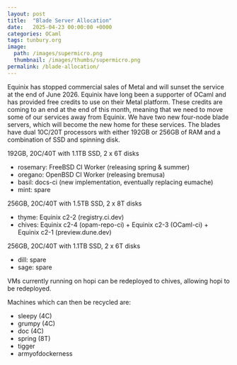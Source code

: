 ```yaml
---
layout: post
title:  "Blade Server Allocation"
date:   2025-04-23 00:00:00 +0000
categories: OCaml
tags: tunbury.org
image:
  path: /images/supermicro.png
  thumbnail: /images/thumbs/supermicro.png
permalink: /blade-allocation/
---
```


Equinix has stopped commercial sales of Metal and will sunset the service at the end of June 2026. Equinix have long been a supporter of OCaml and has provided free credits to use on their Metal platform. These credits are coming to an end at the end of this month, meaning that we need to move some of our services away from Equinix. We have two new four-node blade servers, which will become the new home for these services. The blades have dual 10C/20T processors with either 192GB or 256GB of RAM and a combination of SSD and spinning disk.

192GB, 20C/40T with 1.1TB SSD, 2 x 6T disks
- rosemary: FreeBSD CI Worker (releasing spring & summer)
- oregano: OpenBSD CI Worker (releasing bremusa)
- basil: docs-ci (new implementation, eventually replacing eumache)
- mint: spare

256GB, 20C/40T with 1.5TB SSD, 2 x 8T disks
- thyme: Equinix c2-2 (registry.ci.dev)
- chives: Equinix c2-4 (opam-repo-ci) + Equinix c2-3 (OCaml-ci) + Equinix c2-1 (preview.dune.dev)

256GB, 20C/40T with 1.1TB SSD, 2 x 6T disks
- dill: spare
- sage: spare

VMs currently running on hopi can be redeployed to chives, allowing hopi to be redeployed.

Machines which can then be recycled are:
- sleepy (4C)
- grumpy (4C)
- doc (4C)
- spring (8T)
- tigger
- armyofdockerness

